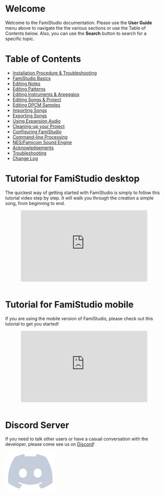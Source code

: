 # Welcome

Welcome to the FamiStudio documentation. Please use the __User Guide__ menu above to navigate the the various sections or use the Table of Contents below. Also, you can use the __Search__ button to search for a specific topic.

# Table of Contents 

* [Installation Procedure & Troubleshooting](install.md)
* [FamiStudio Basics](basics.md)
* [Editing Notes](pianoroll.md)
* [Editing Patterns](sequencer.md)
* [Editing Instruments & Arpeggios](instruments.md)
* [Editing Songs & Project](song.md)
* [Editing DPCM Samples](dpcm.md)
* [Importing Songs](import.md)
* [Exporting Songs](export.md)
* [Using Expansion Audio](expansion.md)
* [Cleaning-up your Project](cleanup.md)
* [Configuring FamiStudio]( config.md)
* [Command-line Processing](cmdline.md)
* [NES/Famicom Sound Engine](soundengine.md)
* [Acknowledgements](thanks.md)
* [Troubleshooting](troubleshooting.md)
* [Change Log](changelog.md)

# Tutorial for FamiStudio desktop

The quickest way of getting started with FamiStudio is simply to follow this tutorial video step by step. It will walk you through the creation a simple song, from beginning to end.

<div style="position:relative;margin-left: auto;margin-right: auto;width:80%;height:0;padding-bottom:45%;">
	<iframe style="position:absolute;top:0;left:0;width:100%;height:100%" src="https://www.youtube.com/embed/46jjM9c36ZE" frameborder="0" allow="accelerometer; autoplay; encrypted-media; gyroscope; picture-in-picture" allowfullscreen></iframe>
</div>
<br/>

# Tutorial for FamiStudio mobile

If you are using the mobile version of FamiStudio, please check out this tutorial to get you started!

<div style="position:relative;margin-left: auto;margin-right: auto;width:80%;height:0;padding-bottom:45%;">
	<iframe style="position:absolute;top:0;left:0;width:100%;height:100%" src="https://www.youtube.com/embed/xQC7YWGodeE" frameborder="0" allow="accelerometer; autoplay; encrypted-media; gyroscope; picture-in-picture" allowfullscreen></iframe>
</div>
<br/>

# Discord Server

If you need to talk other users or have a casual conversation with the developer, please come see us on [Discord](https://discord.gg/88UPmxh)!

[![](images/Discord.png#center)](https://discord.gg/88UPmxh)